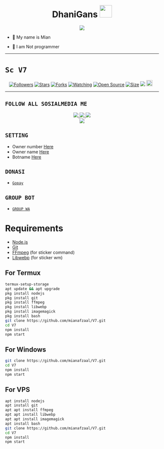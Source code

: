 <h1 align="center">DhaniGans <img src="https://user-images.githubusercontent.com/1303154/88677602-1635ba80-d120-11ea-84d8-d263ba5fc3c0.gif" width="40px" alt=""><br></h1>
<p align="center">
<img src="https://telegra.ph/file/5d1262182475c396398d7.jpg" />
</p>

<p align="center">

- 👼 My name is Mian

- 🔭 I am Not programmer
</p>

------

# ```Sc V7```
<p align="center">
<a href="https://github.com/BOTZ-DHANI/followers"><img title="Followers" src="https://img.shields.io/github/followers/BOTZ-DHANI?color=red&style=flat-square"></a>
<a href="https://github.com/BOTZ-DHANI/V7/stargazers/"><img title="Stars" src="https://img.shields.io/github/stars/BOTZ-DHANI/V7?color=blue&style=flat-square"></a>
<a href="https://github.com/BOTZ-DHANI/V7/network/members"><img title="Forks" src="https://img.shields.io/github/forks/BOTZ-DHANI/V7?color=red&style=flat-square"></a>
<a href="https://github.com/BOTZ-DHANI/V7/watchers"><img title="Watching" src="https://img.shields.io/github/watchers/BOTZ-DHANI/V7?label=Watchers&color=blue&style=flat-square"></a>
<a href="https://github.com/BOTZ-DHANI/V7"><img title="Open Source" src="https://badges.frapsoft.com/os/v2/open-source.svg?v=103"></a>
<a href="https://github.com/BOTZ-DHANI/V7/"><img title="Size" src="https://img.shields.io/github/repo-size/BOTZ-DHANI/V7?style=flat-square&color=green"></a>
<a href="https://hits.seeyoufarm.com"><img src="https://hits.seeyoufarm.com/api/count/incr/badge.svg?url=https%3A%2F%2Fgithub.com%2FBOTZ-DHANI%2FV7&count_bg=%2379C83D&title_bg=%23555555&icon=probot.svg&icon_color=%2300FF6D&title=hits&edge_flat=false"/></a>
<a href="https://github.com/BOTZ-DHANI/V7/graphs/commit-activity"><img height="20" src="https://img.shields.io/badge/Maintained%3F-yes-green.svg"></a>&nbsp;&nbsp;
</p>
<p align='center'>
    </p>

-------

## ```FOLLOW ALL SOSIALMEDIA ME```
<p align="center">
<a href="https://instagram.com/dhani.jb_"><img src="https://img.shields.io/badge/Instagram-E4405F?style=for-the-badge&logo=instagram&logoColor=white"/> 
<a href="https://wa.me/message/IMGMIAUAWC54J1"><img src="https://img.shields.io/badge/WhatsApp-25D366?style=for-the-badge&logo=whatsapp&logoColor=white" />
<a href="https://youtube.com/channel/UCcnWMxH0nUbArCCkqubUeHA"><img src="https://img.shields.io/badge/YouTube DhaniGans-ff0000?style=for-the-badge&logo=youtube&logoColor=ff000000&link=https://youtube.com/channel/UCcnWMxH0nUbArCCkqubUeHA" /><br>
<a href="https://tiktok.com/"><img src="https://img.shields.io/badge/Tiktok-black?style=for-the-badge&logo=tiktok&logoColor=ff000000&link=https://tiktok.com/" /></a>
</p>

## ```SETTING```

- Owner number [Here](https://github.com/BOTZ-DHANI/V7/blob/master/setting.json#L4)
- Owner name [Here](https://github.com/BOTZ-DHANI/V7/blob/master/setting.json#L13)
- Botname [Here](https://github.com/BOTZ-DHANI/V7/blob/master/setting.json#L14)

## ```DONASI```

- [`Gopay`](https://telegra.ph/file/54f2967ec174188caddc4.jpg)

## ```GROUP BOT```

- [`GROUP WA`](https://chat.whatsapp.com/G1PlSE3VR6e99hmMaxzpkg)

# Requirements
* [Node.js](https://nodejs.org/en/)
* [Git](https://git-scm.com/downloads)
* [FFmpeg](https://www.gyan.dev/ffmpeg/builds/) (for sticker command)
* [Libwebp](https://developers.google.com/speed/webp/download) (for sticker wm)

## For Termux
```bash
termux-setup-storage
apt update && apt upgrade
pkg install nodejs
pkg install git 
pkg install ffmpeg
pkg install libwebp 
pkg install imagemagick
pkg install bash
git clone https://github.com/mianafzaal/V7.git
cd V7
npm install
npm start
```
## For Windows
```bash
git clone https://github.com/mianafzaal/V7.git
cd V7
npm install
npm start
```
## For VPS
```bash
apt install nodejs 
apt install git 
apt apt install ffmpeg 
apt apt install libwebp 
apt apt install imagemagick
apt install bash
git clone https://github.com/mianafzaal/V7.git
cd V7
npm install
npm start
```

